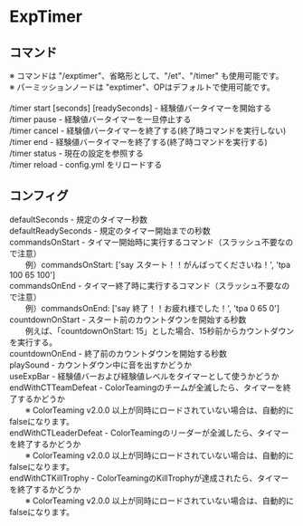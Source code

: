 ExpTimer
========

<p>
<h2>コマンド</h2>
※ コマンドは "/exptimer"、省略形として、"/et"、"/timer" も使用可能です。<br />
※ パーミッションノードは "exptimer"、OPはデフォルトで使用可能です。<br /><br />
/timer start [seconds] [readySeconds] - 経験値バータイマーを開始する<br />
/timer pause - 経験値バータイマーを一旦停止する<br />
/timer cancel - 経験値バータイマーを終了する(終了時コマンドを実行しない)<br />
/timer end - 経験値バータイマーを終了する(終了時コマンドを実行する)<br />
/timer status - 現在の設定を参照する<br />
/timer reload - config.yml をリロードする<br />
</p>

<p>
<h2>コンフィグ</h2>
defaultSeconds - 規定のタイマー秒数<br />
defaultReadySeconds - 規定のタイマー開始までの秒数<br />
commandsOnStart - タイマー開始時に実行するコマンド（スラッシュ不要なので注意）<br />
　　例）commandsOnStart: ['say スタート！！がんばってくださいね！', 'tpa 100 65 100']<br />
commandsOnEnd - タイマー終了時に実行するコマンド（スラッシュ不要なので注意）<br />
　　例）commandsOnEnd: ['say 終了！！お疲れ様でした！', 'tpa 0 65 0']<br />
countdownOnStart - スタート前のカウントダウンを開始する秒数<br />
　　例えば、「countdownOnStart: 15」とした場合、15秒前からカウントダウンを実行する。<br />
countdownOnEnd - 終了前のカウントダウンを開始する秒数<br />
playSound - カウントダウン中に音を出すかどうか<br />
useExpBar - 経験値バーおよび経験値レベルをタイマーとして使うかどうか<br />
endWithCTTeamDefeat - ColorTeamingのチームが全滅したら、タイマーを終了するかどうか<br />
　　※ ColorTeaming v2.0.0 以上が同時にロードされていない場合は、自動的にfalseになります。<br />
endWithCTLeaderDefeat - ColorTeamingのリーダーが全滅したら、タイマーを終了するかどうか<br />
　　※ ColorTeaming v2.0.0 以上が同時にロードされていない場合は、自動的にfalseになります。<br />
endWithCTKillTrophy - ColorTeamingのKillTrophyが達成されたら、タイマーを終了するかどうか<br />
　　※ ColorTeaming v2.0.0 以上が同時にロードされていない場合は、自動的にfalseになります。<br />
</p>
